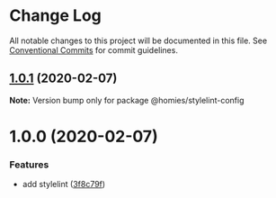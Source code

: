 # Change Log

All notable changes to this project will be documented in this file.
See [Conventional Commits](https://conventionalcommits.org) for commit guidelines.

## [1.0.1](https://github.com/JeanCHhhh/homies/tree/dev/packages/stylelint-config/compare/@homies/stylelint-config@1.0.1-alpha.0...@homies/stylelint-config@1.0.1) (2020-02-07)

**Note:** Version bump only for package @homies/stylelint-config





# 1.0.0 (2020-02-07)

### Features

- add stylelint ([3f8c79f](https://github.com/JeanCHhhh/homies/commit/3f8c79f4130eb9a3aa3573647694c304a68f01cd))
